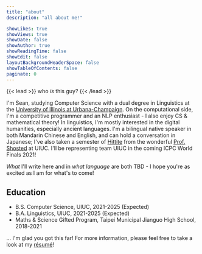```yaml
---
title: "about"
description: "all about me!"

showLikes: true
showViews: true
showDate: false
showAuthor: true
showReadingTime: false
showEdit: false
layoutBackgroundHeaderSpace: false
showTableOfContents: false
paginate: 0
---
```


{{< lead >}} who *is* this guy? {{< /lead >}}

 I'm Sean, studying Computer Science with a dual degree in Linguistics at the [University of Illinois at Urbana-Champaign](https://illinois.edu/). On the computational side, I'm a competitive programmer and an NLP enthusiast - I also enjoy CS & mathematical theory! In linguistics, I'm mostly interested in the digital humanities, especially ancient languages. I'm a bilingual native speaker in both Mandarin Chinese and English, and can hold a conversation in Japanese; I've also taken a semester of [Hittite](https://en.wikipedia.org/wiki/Hittites) from the wonderful [Prof. Shosted](https://linguistics.illinois.edu/directory/profile/rshosted) at UIUC. I'll be representing team UIUC in the coming ICPC World Finals 2021! 

 *What* I'll write here and in *what language* are both TBD - I hope you're as excited as I am for what's to come!
 ## Education 

 * B.S. Computer Science, UIUC, 2021-2025 (Expected)
 * B.A. Linguistics, UIUC, 2021-2025 (Expected)
 * Maths & Science Gifted Program, Taipei Municipal Jianguo High School, 2018-2021 

 ... I'm glad you got this far! For more information, please feel free to take a look at my [résumé](cv_zhxnliu.pdf)! 